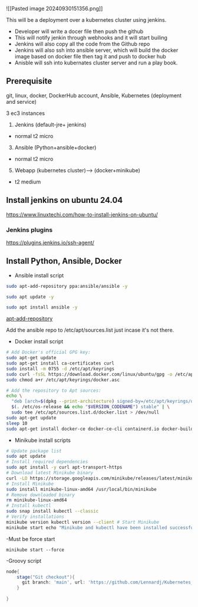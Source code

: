 <!-- FROM centos:latest
# LABEL key="value"
RUN yum install -y httpd \
    zip \
    unzip
ADD https://www.free-css.com/assets/files/free-css-templates/download/page291/elearning.zip /var/www/html
WORKDIR /var/www/html
RUN unzip photogenic.zip
RUN cp -rvf photogenic/* .
RUN rm -rf photogenic photogenic.zip
COPY index.html /var/www/html
EXPOSE 80
CMD ["/usr/sbin/httpd","-D","FOREGROUND"]
EXPOSE 80 22 -->


![[Pasted image 20240930151356.png]]

This will be a deployment over a kubernetes cluster using jenkins.
- Developer will write a docer file then push the github
- This will notify jenkin through webhooks and it will start builing
- Jenkins will also copy all the code from the Github repo
- Jenkins will also ssh into ansible server, which will build the docker image based on docker file then tag it and push to docker hub
- Anisble will ssh into kubernates cluster server and run a play book.

## Prerequisite
git, linux, docker, DockerHub account, Ansible, Kubernetes (deployment and service)

3 ec3 instances

1. Jenkins (default-jre+ jenkins)
- normal t2 micro
3. Ansible (Python+ansible+docker)
- normal t2 micro
5. Webapp (kubernetes cluster)--> (docker+minikube)
- t2 medium
## Install jenkins on ubuntu 24.04
https://www.linuxtechi.com/how-to-install-jenkins-on-ubuntu/

### Jenkins plugins
https://plugins.jenkins.io/ssh-agent/

## Install Python, Ansible, Docker

- Ansible install script
```bash
sudo apt-add-repository ppa:ansible/ansible -y

sudo apt update -y

sudo apt install ansible -y
```

[apt-add-repository](https://manpages.debian.org/unstable/software-properties-common/apt-add-repository.1.en.html)

Add the ansible repo to /etc/apt/sources.list just incase it's not there.

- Docker install script
```bash
# Add Docker's official GPG key:
sudo apt-get update
sudo apt-get install ca-certificates curl
sudo install -m 0755 -d /etc/apt/keyrings
sudo curl -fsSL https://download.docker.com/linux/ubuntu/gpg -o /etc/apt/keyrings/docker.asc
sudo chmod a+r /etc/apt/keyrings/docker.asc

# Add the repository to Apt sources:
echo \
  "deb [arch=$(dpkg --print-architecture) signed-by=/etc/apt/keyrings/docker.asc] https://download.docker.com/linux/ubuntu \
  $(. /etc/os-release && echo "$VERSION_CODENAME") stable" | \
  sudo tee /etc/apt/sources.list.d/docker.list > /dev/null
sudo apt-get update
sleep 10
sudo apt-get install docker-ce docker-ce-cli containerd.io docker-buildx-plugin docker-compose-plugin


```

- Minikube install scripts
```bash
# Update package list 
sudo apt update 
# Install required dependencies 
sudo apt install -y curl apt-transport-https 
# Download latest Minikube binary 
curl -LO https://storage.googleapis.com/minikube/releases/latest/minikube-linux-amd64 
# Install Minikube 
sudo install minikube-linux-amd64 /usr/local/bin/minikube 
# Remove downloaded binary 
rm minikube-linux-amd64 
# Install kubectl 
sudo snap install kubectl --classic 
# Verify installations 
minikube version kubectl version --client # Start Minikube 
minikube start echo "Minikube and kubectl have been installed successfully." echo "Minikube cluster is now running. You can access the dashboard with: minikube dashboard"
```

-Must be force start
```
minikube start --force
```

-Groovy script
```groovy
node{
    stage("Git checkout"){
      git branch: 'main', url: 'https://github.com/Lennardj/Kubernetes_project_1.git'  
    }
    
}
```
